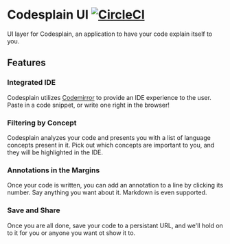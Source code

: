 # Codesplain UI  [![CircleCI](https://circleci.com/gh/maryvilledev/codesplainUI.svg?style=svg)](https://circleci.com/gh/maryvilledev/codesplainUI)

UI layer for Codesplain, an application to have your code explain itself to you.

## Features
### Integrated IDE
Codesplain utilizes [Codemirror](http://codemirror.com/) to provide an IDE experience to the user.
Paste in a code snippet, or write one right in the browser!
### Filtering by Concept
Codesplain analyzes your code and presents you with a list of language concepts present in it.
Pick out which concepts are important to you, and they will be highlighted in the IDE.
### Annotations in the Margins
Once your code is written, you can add an annotation to a line by clicking its number.
Say anything you want about it. Markdown is even supported.
### Save and Share
Once you are all done, save your code to a persistant URL, and we'll hold on to it for you or anyone you want ot show it to.

